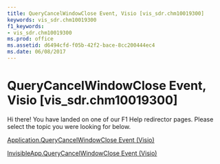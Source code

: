 ```yaml
---
title: QueryCancelWindowClose Event, Visio [vis_sdr.chm10019300]
keywords: vis_sdr.chm10019300
f1_keywords:
- vis_sdr.chm10019300
ms.prod: office
ms.assetid: d6494cfd-f05b-42f2-bace-8cc200444ec4
ms.date: 06/08/2017
---
```



# QueryCancelWindowClose Event, Visio [vis_sdr.chm10019300]

Hi there! You have landed on one of our F1 Help redirector pages. Please select the topic you were looking for below.

[Application.QueryCancelWindowClose Event (Visio)](http://msdn.microsoft.com/library/f4ac803c-5a65-a310-f731-1d2666638525%28Office.15%29.aspx)

[InvisibleApp.QueryCancelWindowClose Event (Visio)](http://msdn.microsoft.com/library/78fb3502-4827-5add-1ff1-5dd3e3b6f143%28Office.15%29.aspx)


